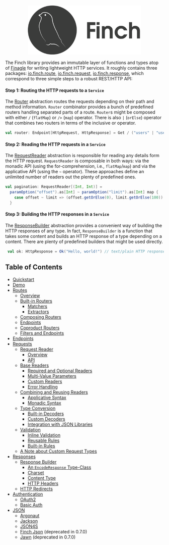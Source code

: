 <p align="center">
  <img src="https://raw.githubusercontent.com/finagle/finch/master/finch-logo.png" width="360px" />
</p>

The Finch library provides an immutable layer of functions and types atop of [Finagle][1] for writing lightweight HTTP
services. It roughly contains three packages: [io.finch.route](route.md), [io.finch.request](request.md),
[io.finch.response](response.md), which correspond to three simple steps to a robust REST/HTTP API:

#### Step 1: Routing the HTTP requests to a `Service`

The [Router](route.md#router) abstraction routes the requests depending on their path and method information. `Router`
combinator provides a bunch of predefined routers handling separated parts of a route. `Router`s might be composed with
either `/` (`flatMap`) or `/>` (`map`) operator. There is also `|` (`orElse`) operator that combines two routers in
terms of the inclusive or operator.

```scala
val router: Endpoint[HttpRequest, HttpResponse] = Get / ("users" | "user") / int /> GetUser
```

#### Step 2: Reading the HTTP requests in a `Service`

The [RequestReader](request.md#request-reader) abstraction is responsible for reading any details form the HTTP request.
`RequestReader` is composable in both ways: via the monadic API (using the for-comprehension, i.e., `flatMap`/`map`) and
via the applicative API (using the `~` operator). These approaches define an unlimited number of readers out the plenty
of predefined ones.

```scala
val pagination: RequestReader[(Int, Int)] =
  paramOption("offset").as[Int] ~ paramOption("limit").as[Int] map {
    case offset ~ limit => (offset.getOrElse(0), limit.getOrElse(100))
  }
```

#### Step 3: Building the HTTP responses in a `Service`

The [ResponseBuilder](response.md#response-builder) abstraction provides a convenient way of building the HTTP responses
of any type. In fact, `ResponseBuilder` is a function that takes some content and builds an HTTP response of a type
depending on a content. There are plenty of predefined builders that might be used directly.

```scala
 val ok: HttpResponse = Ok("Hello, world!") // text/plain HTTP response with status code 200
```

## Table of Contents

* [Quickstart](quickstart.md)
* [Demo](demo.md)
* [Routes](route.md)
  * [Overview](route.md#overview)
  * [Built-in Routers](route.md#built-in-routers)
    * [Matchers](route.md#matchers)
    * [Extractors](route.md#extractors)
  * [Composing Routers](route.md#composing-routers)
  * [Endpoints](route.md#endpoints)
  * [Coproduct Routers](route.md#coproduct-routers)
  * [Filters and Endpoints](route.md#filters-and-endpoints)
* [Endpoints](endpoint.md)
* [Requests](request.md)
  * [Request Reader](request.md#request-reader) 
    * [Overview](request.md#overview)
    * [API](request.md#api)
  * [Base Readers](request.md#base-readers)
    * [Required and Optional Readers](request.md#required-and-optional-readers)
    * [Multi-Value Parameters](request.md#multi-value-parameters)
    * [Custom Readers](request.md#custom-readers)
    * [Error Handling](request.md#error-handling)
  * [Combining and Reusing Readers](request.md#combining-and-reusing-readers)
    * [Applicative Syntax](request.md#applicative-syntax)
    * [Monadic Syntax](request.md#monadic-syntax)
  * [Type Conversion](request.md#type-conversion)
    * [Built-in Decoders](request.md#built-in-decoders)
    * [Custom Decoders](request.md#custom-decoders)
    * [Integration with JSON Libraries](request.md#integration-with-json-libraries)
  * [Validation](request.md#validation)
    * [Inline Validation](request.md#inline-validation)
    * [Reusable Rules](request.md#reusable-validators)
    * [Built-in Rules](request.md#built-in-rules)
  * [A Note about Custom Request Types](request.md#a-note-about-custom-request-types)
* [Responses](response.md)
  * [Response Builder](response.md#response-builder)
    * [An `EncodeResponse` Type-Class](response.md#an-encoderesponse-type-class)
    * [Charset](response.md#charset)
    * [Content Type](response.md#content-type)
    * [HTTP Headers](response.md#http-headers)
  * [HTTP Redirects](response.md#redirects)
* [Authentication](auth.md)
  * [OAuth2](auth.md#authorization-with-oauth2)
  * [Basic Auth](auth.md#basic-http-auth)
* [JSON](json.md)
  * [Argonaut](json.md#argonaut)
  * [Jackson](json.md#jackson)
  * [JSON4S](json.md#json4s)
  * [Finch Json](json.md#finch-json) (deprecated in 0.7.0)
  * [Jawn](json.md#jawn) (deprecated in 0.7.0)

[1]: http://twitter.github.io/finagle/
